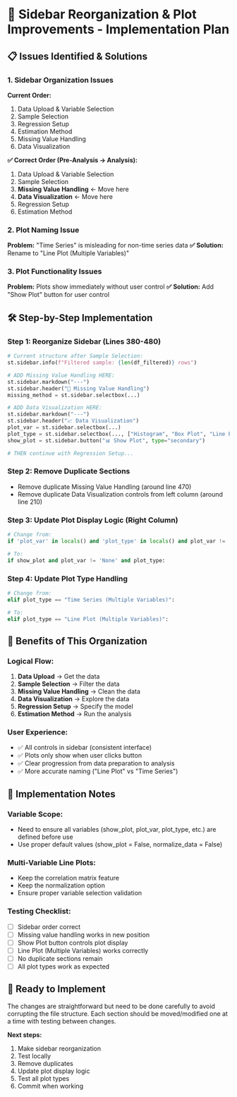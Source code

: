 # 🔧 Sidebar Reorganization & Plot Improvements - Implementation Plan

## 📋 **Issues Identified & Solutions**

### **1. Sidebar Organization Issues**
**Current Order:**
1. Data Upload & Variable Selection
2. Sample Selection  
3. Regression Setup
4. Estimation Method
5. Missing Value Handling
6. Data Visualization

**✅ Correct Order (Pre-Analysis → Analysis):**
1. Data Upload & Variable Selection
2. Sample Selection
3. **Missing Value Handling** ← Move here
4. **Data Visualization** ← Move here  
5. Regression Setup
6. Estimation Method

### **2. Plot Naming Issue**
**Problem:** "Time Series" is misleading for non-time series data
**✅ Solution:** Rename to "Line Plot (Multiple Variables)"

### **3. Plot Functionality Issues**
**Problem:** Plots show immediately without user control
**✅ Solution:** Add "Show Plot" button for user control

## 🛠️ **Step-by-Step Implementation**

### **Step 1: Reorganize Sidebar (Lines 380-480)**
```python
# Current structure after Sample Selection:
st.sidebar.info(f"Filtered sample: {len(df_filtered)} rows")

# ADD Missing Value Handling HERE:
st.sidebar.markdown("---")
st.sidebar.header("🔧 Missing Value Handling")
missing_method = st.sidebar.selectbox(...)

# ADD Data Visualization HERE:
st.sidebar.markdown("---") 
st.sidebar.header("📈 Data Visualization")
plot_var = st.sidebar.selectbox(...)
plot_type = st.sidebar.selectbox(..., ["Histogram", "Box Plot", "Line Plot (Multiple Variables)"])
show_plot = st.sidebar.button("📊 Show Plot", type="secondary")

# THEN continue with Regression Setup...
```

### **Step 2: Remove Duplicate Sections**
- Remove duplicate Missing Value Handling (around line 470)
- Remove duplicate Data Visualization controls from left column (around line 210)

### **Step 3: Update Plot Display Logic (Right Column)**
```python
# Change from:
if 'plot_var' in locals() and 'plot_type' in locals() and plot_var != 'None' and plot_type:

# To:
if show_plot and plot_var != 'None' and plot_type:
```

### **Step 4: Update Plot Type Handling**
```python
# Change from:
elif plot_type == "Time Series (Multiple Variables)":

# To:
elif plot_type == "Line Plot (Multiple Variables)":
```

## 🎯 **Benefits of This Organization**

### **Logical Flow:**
1. **Data Upload** → Get the data
2. **Sample Selection** → Filter the data  
3. **Missing Value Handling** → Clean the data
4. **Data Visualization** → Explore the data
5. **Regression Setup** → Specify the model
6. **Estimation Method** → Run the analysis

### **User Experience:**
- ✅ All controls in sidebar (consistent interface)
- ✅ Plots only show when user clicks button
- ✅ Clear progression from data preparation to analysis
- ✅ More accurate naming ("Line Plot" vs "Time Series")

## 📝 **Implementation Notes**

### **Variable Scope:**
- Need to ensure all variables (show_plot, plot_var, plot_type, etc.) are defined before use
- Use proper default values (show_plot = False, normalize_data = False)

### **Multi-Variable Line Plots:**
- Keep the correlation matrix feature
- Keep the normalization option
- Ensure proper variable selection validation

### **Testing Checklist:**
- [ ] Sidebar order correct
- [ ] Missing value handling works in new position
- [ ] Show Plot button controls plot display
- [ ] Line Plot (Multiple Variables) works correctly
- [ ] No duplicate sections remain
- [ ] All plot types work as expected

## 🚀 **Ready to Implement**

The changes are straightforward but need to be done carefully to avoid corrupting the file structure. Each section should be moved/modified one at a time with testing between changes.

**Next steps:**
1. Make sidebar reorganization
2. Test locally
3. Remove duplicates  
4. Update plot display logic
5. Test all plot types
6. Commit when working
